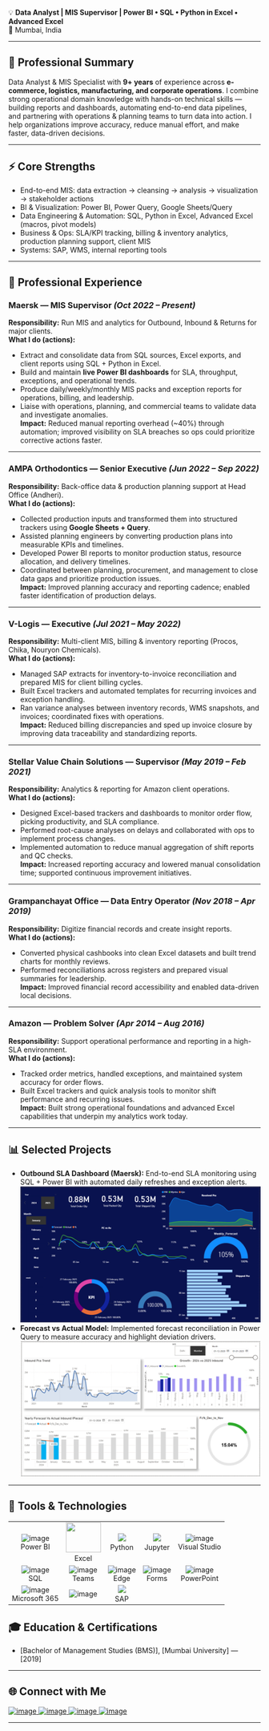 💡 **Data Analyst | MIS Supervisor | Power BI • SQL • Python in Excel • Advanced Excel**  
📍 Mumbai, India

---

## 📝 Professional Summary
Data Analyst & MIS Specialist with **9+ years** of experience across **e-commerce, logistics, manufacturing, and corporate operations**. I combine strong operational domain knowledge with hands-on technical skills — building reports and dashboards, automating end-to-end data pipelines, and partnering with operations & planning teams to turn data into action. I help organizations improve accuracy, reduce manual effort, and make faster, data-driven decisions.

---

## ⚡ Core Strengths
- End-to-end MIS: data extraction → cleansing → analysis → visualization → stakeholder actions  
- BI & Visualization: Power BI, Power Query, Google Sheets/Query  
- Data Engineering & Automation: SQL, Python in Excel, Advanced Excel (macros, pivot models)  
- Business & Ops: SLA/KPI tracking, billing & inventory analytics, production planning support, client MIS  
- Systems: SAP, WMS, internal reporting tools

---

## 💼 Professional Experience

### Maersk — MIS Supervisor *(Oct 2022 – Present)*
**Responsibility:** Run MIS and analytics for Outbound, Inbound & Returns for major clients.  
**What I do (actions):**
- Extract and consolidate data from SQL sources, Excel exports, and client reports using SQL + Python in Excel.  
- Build and maintain **live Power BI dashboards** for SLA, throughput, exceptions, and operational trends.  
- Produce daily/weekly/monthly MIS packs and exception reports for operations, billing, and leadership.  
- Liaise with operations, planning, and commercial teams to validate data and investigate anomalies.  
**Impact:** Reduced manual reporting overhead (~40%) through automation; improved visibility on SLA breaches so ops could prioritize corrective actions faster.

---

### AMPA Orthodontics — Senior Executive *(Jun 2022 – Sep 2022)*  
**Responsibility:** Back-office data & production planning support at Head Office (Andheri).  
**What I do (actions):**
- Collected production inputs and transformed them into structured trackers using **Google Sheets + Query**.  
- Assisted planning engineers by converting production plans into measurable KPIs and timelines.  
- Developed Power BI reports to monitor production status, resource allocation, and delivery timelines.  
- Coordinated between planning, procurement, and management to close data gaps and prioritize production issues.  
**Impact:** Improved planning accuracy and reporting cadence; enabled faster identification of production delays.

---

### V-Logis — Executive *(Jul 2021 – May 2022)*  
**Responsibility:** Multi-client MIS, billing & inventory reporting (Procos, Chika, Nouryon Chemicals).  
**What I do (actions):**
- Managed SAP extracts for inventory-to-invoice reconciliation and prepared MIS for client billing cycles.  
- Built Excel trackers and automated templates for recurring invoices and exception handling.  
- Ran variance analyses between inventory records, WMS snapshots, and invoices; coordinated fixes with operations.  
**Impact:** Reduced billing discrepancies and sped up invoice closure by improving data traceability and standardizing reports.

---

### Stellar Value Chain Solutions — Supervisor *(May 2019 – Feb 2021)*  
**Responsibility:** Analytics & reporting for Amazon client operations.  
**What I do (actions):**
- Designed Excel-based trackers and dashboards to monitor order flow, picking productivity, and SLA compliance.  
- Performed root-cause analyses on delays and collaborated with ops to implement process changes.  
- Implemented automation to reduce manual aggregation of shift reports and QC checks.  
**Impact:** Increased reporting accuracy and lowered manual consolidation time; supported continuous improvement initiatives.

---

### Grampanchayat Office — Data Entry Operator *(Nov 2018 – Apr 2019)*  
**Responsibility:** Digitize financial records and create insight reports.  
**What I do (actions):**
- Converted physical cashbooks into clean Excel datasets and built trend charts for monthly reviews.  
- Performed reconciliations across registers and prepared visual summaries for leadership.  
**Impact:** Improved financial record accessibility and enabled data-driven local decisions.

---

### Amazon — Problem Solver *(Apr 2014 – Aug 2016)*  
**Responsibility:** Support operational performance and reporting in a high-SLA environment.  
**What I do (actions):**
- Tracked order metrics, handled exceptions, and maintained system accuracy for order flows.  
- Built Excel trackers and quick analysis tools to monitor shift performance and recurring issues.  
**Impact:** Built strong operational foundations and advanced Excel capabilities that underpin my analytics work today.

---

## 📊 Selected Projects
- **Outbound SLA Dashboard (Maersk):** End-to-end SLA monitoring using SQL + Power BI with automated daily refreshes and exception alerts.
![Outbound SLA Dashboard](/image/dashboard.png)
- **Forecast vs Actual Model:** Implemented forecast reconciliation in Power Query to measure accuracy and highlight deviation drivers.  
![Inbound Dashboard](/image/image2.png)
---

## 🎯 Tools & Technologies  

<table>
  <tr>
    <td align="center"><img width="60" height="50" alt="image" src="https://github.com/user-attachments/assets/ce9fdd37-7900-42a9-b18a-a1548eb160a6" /><br/>Power BI</td>
    <td align="center"><img src="https://img.icons8.com/color/96/microsoft-excel-2019--v1.png" width="70" height="60"/><br/>Excel</td>
    <td align="center"><img src="https://img.icons8.com/color/96/python.png" width="60"/><br/>Python</td>
    <td align="center"><img src="https://img.icons8.com/fluency/96/jupyter.png" width="60"/><br/>Jupyter</td>
    <td align="center"><img width="60" alt="image" src="https://github.com/user-attachments/assets/7ddf4352-0084-4077-99ee-74467f0535c9" /><br/>Visual Studio</td>
  </tr>
  <tr>
    <td align="center"><img width="60" height="60" alt="image" src="https://github.com/user-attachments/assets/dae54974-c100-44b9-a56b-dd502fedcc5a" /><br/>SQL</td>
    <td align="center"><img width="60" alt="image" src="https://github.com/user-attachments/assets/7737fcf0-76fa-4e77-90e3-c6384de58abe" /><br/>Teams</td>
    <td align="center"><img width="60" alt="image" src="https://github.com/user-attachments/assets/564b0ecf-b69f-4aec-acc1-c5bbba86992b" /><br/>Edge</td>
    <td align="center"><img width="60" alt="image" src="https://github.com/user-attachments/assets/0b02af47-2562-4bef-93d3-05d591b0ab17" /><br/>Forms</td>
    <td align="center"><img width="60" alt="image" src="https://github.com/user-attachments/assets/4e9d0b3e-ee99-439a-aa92-b50f6697aa1e" /><br/>PowerPoint</td>
  </tr>
  <tr>
  <td align="center"><img width="60" height="60" alt="image" src="https://github.com/user-attachments/assets/b0855f43-0f9b-4655-9898-c383174584ee" /><br/>Microsoft 365</td> 
  <td align="center"><img width="70" alt="image" src="https://github.com/user-attachments/assets/bace292f-9b6a-40e9-99f3-e63f4f59e68c" /><br/></td>  
  <td align="center"><img src="https://img.icons8.com/color/96/sap.png" width="60"/><br/>SAP</td>
  </tr> 
</table>


## 🎓 Education & Certifications
- [Bachelor of Management Studies (BMS)], [Mumbai University] — [2019]  
---

## 🌐 Connect with Me 

<div>

  <!-- LinkedIn -->
  <a href="https://www.linkedin.com/in/jitesh-bhoir" target="_blank">
    <img width="40" height="40" alt="image" src="https://github.com/user-attachments/assets/164cf461-32f6-4ada-b32a-21c855925914" />

  </a>
  
  <!-- Email -->
  <a href="mailto:bhoirj@outlook.com">
    <img width="40" height="40" alt="image" src="https://github.com/user-attachments/assets/011863b7-ca73-4c7d-8cb7-e841736fa109" />
  </a>


  <!-- WhatsApp -->
  <a href="https://wa.me/919209494148" target="_blank">
    <img width="40" height="40" alt="image" src="https://github.com/user-attachments/assets/7310810a-6400-472d-a2d1-4dda90080de7" />
  </a>


  <!-- Outlook Calendar -->
  <a href="https://outlook.live.com/calendar/0/deeplink/compose?subject=Meeting%20with%20Jitesh&body=Let%27s%20connect%20over%20a%20call.&startdt=2025-09-13T12:00:00&enddt=2025-09-13T12:30:00" target="_blank">
    <img width="40" height="40" alt="image" src="https://github.com/user-attachments/assets/9ebe2b6c-a6ac-47e8-8fe7-39cd7d1087d1" />
  </a>

</div>




---
